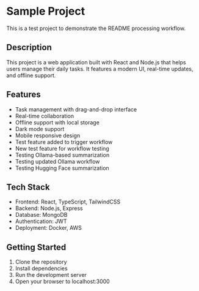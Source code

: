 # Sample Project

This is a test project to demonstrate the README processing workflow.

## Description
This project is a web application built with React and Node.js that helps users manage their daily tasks. It features a modern UI, real-time updates, and offline support.

## Features
- Task management with drag-and-drop interface
- Real-time collaboration
- Offline support with local storage
- Dark mode support
- Mobile responsive design
- Test feature added to trigger workflow
- New test feature for workflow testing
- Testing Ollama-based summarization
- Testing updated Ollama workflow
- Testing Hugging Face summarization

## Tech Stack
- Frontend: React, TypeScript, TailwindCSS
- Backend: Node.js, Express
- Database: MongoDB
- Authentication: JWT
- Deployment: Docker, AWS

## Getting Started
1. Clone the repository
2. Install dependencies
3. Run the development server
4. Open your browser to localhost:3000 